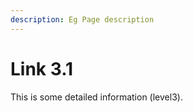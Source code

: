 ```yaml
---
description: Eg Page description
---
```


# Link 3.1

This is some detailed information \(level3\).





